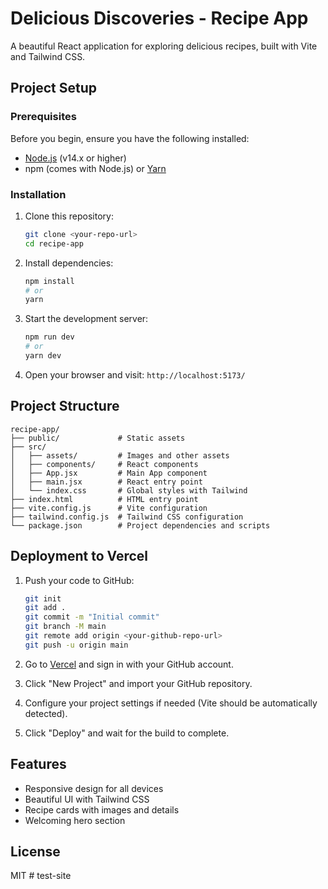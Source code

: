 # Delicious Discoveries - Recipe App

A beautiful React application for exploring delicious recipes, built with Vite and Tailwind CSS.

## Project Setup

### Prerequisites

Before you begin, ensure you have the following installed:
- [Node.js](https://nodejs.org/) (v14.x or higher)
- npm (comes with Node.js) or [Yarn](https://yarnpkg.com/)

### Installation

1. Clone this repository:
   ```bash
   git clone <your-repo-url>
   cd recipe-app
   ```

2. Install dependencies:
   ```bash
   npm install
   # or
   yarn
   ```

3. Start the development server:
   ```bash
   npm run dev
   # or
   yarn dev
   ```

4. Open your browser and visit: `http://localhost:5173/`

## Project Structure

```
recipe-app/
├── public/             # Static assets
├── src/
│   ├── assets/         # Images and other assets
│   ├── components/     # React components
│   ├── App.jsx         # Main App component
│   ├── main.jsx        # React entry point
│   └── index.css       # Global styles with Tailwind
├── index.html          # HTML entry point
├── vite.config.js      # Vite configuration
├── tailwind.config.js  # Tailwind CSS configuration
└── package.json        # Project dependencies and scripts
```

## Deployment to Vercel

1. Push your code to GitHub:
   ```bash
   git init
   git add .
   git commit -m "Initial commit"
   git branch -M main
   git remote add origin <your-github-repo-url>
   git push -u origin main
   ```

2. Go to [Vercel](https://vercel.com/) and sign in with your GitHub account.

3. Click "New Project" and import your GitHub repository.

4. Configure your project settings if needed (Vite should be automatically detected).

5. Click "Deploy" and wait for the build to complete.

## Features

- Responsive design for all devices
- Beautiful UI with Tailwind CSS
- Recipe cards with images and details
- Welcoming hero section

## License

MIT # test-site
